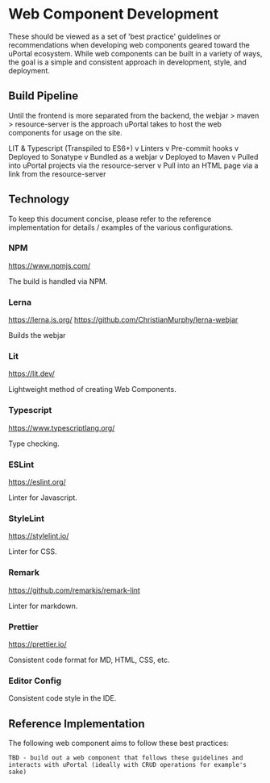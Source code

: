 # Web Component Development

These should be viewed as a set of 'best practice' guidelines or recommendations when developing web components geared toward the uPortal ecosystem. While web components can be built in a variety of ways, the goal is a simple and consistent approach in development, style, and deployment.

## Build Pipeline
Until the frontend is more separated from the backend, the webjar > maven > resource-server is the approach uPortal takes to host the web components for usage on the site.

LIT & Typescript (Transpiled to ES6+)
 v
Linters
 v
Pre-commit hooks
 v
Deployed to Sonatype
 v
Bundled as a webjar
 v
Deployed to Maven
 v
Pulled into uPortal projects via the resource-server
 v
Pull into an HTML page via a link from the resource-server

## Technology
To keep this document concise, please refer to the reference implementation for details / examples of the various configurations.

### NPM
https://www.npmjs.com/

The build is handled via NPM.

### Lerna
https://lerna.js.org/
https://github.com/ChristianMurphy/lerna-webjar

Builds the webjar

### Lit 
https://lit.dev/

Lightweight method of creating Web Components.

### Typescript
https://www.typescriptlang.org/

Type checking.

### ESLint
https://eslint.org/

Linter for Javascript.

### StyleLint
https://stylelint.io/

Linter for CSS.

### Remark
https://github.com/remarkjs/remark-lint

Linter for markdown.

### Prettier
https://prettier.io/

Consistent code format for MD, HTML, CSS, etc.

### Editor Config

Consistent code style in the IDE.

## Reference Implementation

The following web component aims to follow these best practices:

```
TBD - build out a web component that follows these guidelines and interacts with uPortal (ideally with CRUD operations for example's sake)
```